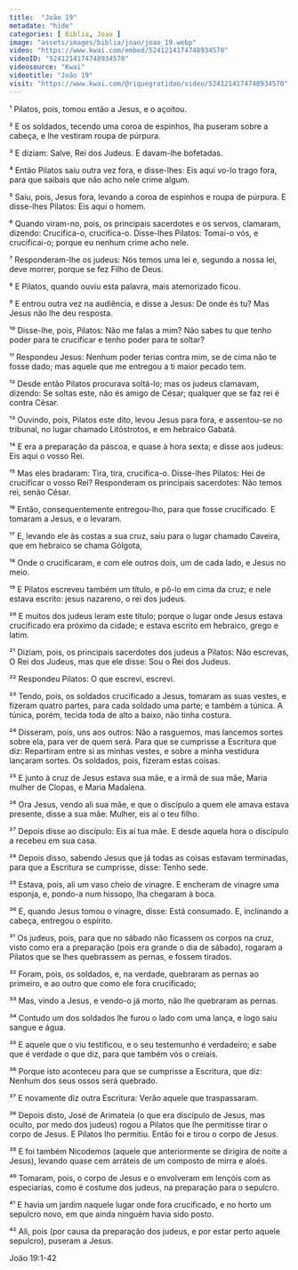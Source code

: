 ```yaml
---
title:  "João 19"
metadate: "hide"
categories: [ Biblia, Joao ]
image: "assets/images/biblia/joao/joao_19.webp"
video: "https://www.kwai.com/embed/5241214174748934570"
videoID: "5241214174748934570"
videosource: "Kwai"
videotitle: "João 19"
visit: "https://www.kwai.com/@riquegratidao/video/5241214174748934570"
---
```



¹ Pilatos, pois, tomou então a Jesus, e o açoitou.

² E os soldados, tecendo uma coroa de espinhos, lha puseram sobre a cabeça, e lhe vestiram roupa de púrpura.

³ E diziam: Salve, Rei dos Judeus. E davam-lhe bofetadas.

⁴ Então Pilatos saiu outra vez fora, e disse-lhes: Eis aqui vo-lo trago fora, para que saibais que não acho nele crime algum.

⁵ Saiu, pois, Jesus fora, levando a coroa de espinhos e roupa de púrpura. E disse-lhes Pilatos: Eis aqui o homem.

⁶ Quando viram-no, pois, os principais sacerdotes e os servos, clamaram, dizendo: Crucifica-o, crucifica-o. Disse-lhes Pilatos: Tomai-o vós, e crucificai-o; porque eu nenhum crime acho nele.

⁷ Responderam-lhe os judeus: Nós temos uma lei e, segundo a nossa lei, deve morrer, porque se fez Filho de Deus.

⁸ E Pilatos, quando ouviu esta palavra, mais atemorizado ficou.

⁹ E entrou outra vez na audiência, e disse a Jesus: De onde és tu? Mas Jesus não lhe deu resposta.

¹⁰ Disse-lhe, pois, Pilatos: Não me falas a mim? Não sabes tu que tenho poder para te crucificar e tenho poder para te soltar?

¹¹ Respondeu Jesus: Nenhum poder terias contra mim, se de cima não te fosse dado; mas aquele que me entregou a ti maior pecado tem.

¹² Desde então Pilatos procurava soltá-lo; mas os judeus clamavam, dizendo: Se soltas este, não és amigo de César; qualquer que se faz rei é contra César.

¹³ Ouvindo, pois, Pilatos este dito, levou Jesus para fora, e assentou-se no tribunal, no lugar chamado Litóstrotos, e em hebraico Gabatá.

¹⁴ E era a preparação da páscoa, e quase à hora sexta; e disse aos judeus: Eis aqui o vosso Rei.

¹⁵ Mas eles bradaram: Tira, tira, crucifica-o. Disse-lhes Pilatos: Hei de crucificar o vosso Rei? Responderam os principais sacerdotes: Não temos rei, senão César.

¹⁶ Então, consequentemente entregou-lho, para que fosse crucificado. E tomaram a Jesus, e o levaram.

¹⁷ E, levando ele às costas a sua cruz, saiu para o lugar chamado Caveira, que em hebraico se chama Gólgota,

¹⁸ Onde o crucificaram, e com ele outros dois, um de cada lado, e Jesus no meio.

¹⁹ E Pilatos escreveu também um título, e pô-lo em cima da cruz; e nele estava escrito: jesus nazareno, o rei dos judeus.

²⁰ E muitos dos judeus leram este título; porque o lugar onde Jesus estava crucificado era próximo da cidade; e estava escrito em hebraico, grego e latim.

²¹ Diziam, pois, os principais sacerdotes dos judeus a Pilatos: Não escrevas, O Rei dos Judeus, mas que ele disse: Sou o Rei dos Judeus.

²² Respondeu Pilatos: O que escrevi, escrevi.

²³ Tendo, pois, os soldados crucificado a Jesus, tomaram as suas vestes, e fizeram quatro partes, para cada soldado uma parte; e também a túnica. A túnica, porém, tecida toda de alto a baixo, não tinha costura.

²⁴ Disseram, pois, uns aos outros: Não a rasguemos, mas lancemos sortes sobre ela, para ver de quem será. Para que se cumprisse a Escritura que diz: Repartiram entre si as minhas vestes, e sobre a minha vestidura lançaram sortes. Os soldados, pois, fizeram estas coisas.

²⁵ E junto à cruz de Jesus estava sua mãe, e a irmã de sua mãe, Maria mulher de Clopas, e Maria Madalena.

²⁶ Ora Jesus, vendo ali sua mãe, e que o discípulo a quem ele amava estava presente, disse a sua mãe: Mulher, eis aí o teu filho.

²⁷ Depois disse ao discípulo: Eis aí tua mãe. E desde aquela hora o discípulo a recebeu em sua casa.

²⁸ Depois disso, sabendo Jesus que já todas as coisas estavam terminadas, para que a Escritura se cumprisse, disse: Tenho sede.

²⁹ Estava, pois, ali um vaso cheio de vinagre. E encheram de vinagre uma esponja, e, pondo-a num hissopo, lha chegaram à boca.

³⁰ E, quando Jesus tomou o vinagre, disse: Está consumado. E, inclinando a cabeça, entregou o espírito.

³¹ Os judeus, pois, para que no sábado não ficassem os corpos na cruz, visto como era a preparação (pois era grande o dia de sábado), rogaram a Pilatos que se lhes quebrassem as pernas, e fossem tirados.

³² Foram, pois, os soldados, e, na verdade, quebraram as pernas ao primeiro, e ao outro que como ele fora crucificado;

³³ Mas, vindo a Jesus, e vendo-o já morto, não lhe quebraram as pernas.

³⁴ Contudo um dos soldados lhe furou o lado com uma lança, e logo saiu sangue e água.

³⁵ E aquele que o viu testificou, e o seu testemunho é verdadeiro; e sabe que é verdade o que diz, para que também vós o creiais.

³⁶ Porque isto aconteceu para que se cumprisse a Escritura, que diz: Nenhum dos seus ossos será quebrado.

³⁷ E novamente diz outra Escritura: Verão aquele que traspassaram.

³⁸ Depois disto, José de Arimateia (o que era discípulo de Jesus, mas oculto, por medo dos judeus) rogou a Pilatos que lhe permitisse tirar o corpo de Jesus. E Pilatos lho permitiu. Então foi e tirou o corpo de Jesus.

³⁹ E foi também Nicodemos (aquele que anteriormente se dirigira de noite a Jesus), levando quase cem arráteis de um composto de mirra e aloés.

⁴⁰ Tomaram, pois, o corpo de Jesus e o envolveram em lençóis com as especiarias, como é costume dos judeus, na preparação para o sepulcro.

⁴¹ E havia um jardim naquele lugar onde fora crucificado, e no horto um sepulcro novo, em que ainda ninguém havia sido posto.

⁴² Ali, pois (por causa da preparação dos judeus, e por estar perto aquele sepulcro), puseram a Jesus. 




João 19:1-42

